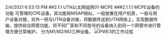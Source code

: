 2/4/2021 6:53:13 PM 
##2.1.1 UTN以太网组网01-MCPE
###2.1.1.1 MCPE设备的功能
可管理的CPE设备，其功能和MSAP相似，一般放置在用户机房，一般与用户设备对接，另外一侧与UTN设备对接，将数据传送到UTN网络上，实现数据传输，提供综合网管功能，将不同厂家和不同型号的设备纳入到同一个网管中进行管理方便日常维护。
分为M1/M2/M3三种设备。
![PWE3的工作过程](../image/1.png)
